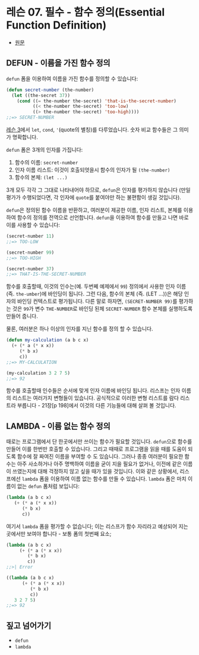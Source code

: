 # 레슨 07. 필수 - 함수 정의(Essential Function Definition)

- [원문](https://dept-info.labri.fr/~strandh/Teaching/MTP/Common/David-Lamkins/chapter03-07.html)


## DEFUN - 이름을 가진 함수 정의

 `defun` 폼을 이용하여 이름을 가진 함수를 정의할 수 있습니다:

``` lisp
(defun secret-number (the-number)
  (let ((the-secret 37))
    (cond ((= the-number the-secret) 'that-is-the-secret-number)
          ((< the-number the-secret) 'too-low)
          ((> the-number the-secret) 'too-high))))
;;=> SECRET-NUMBER
```

 [레슨 3](./lesson_03.md)에서 `let`, `cond`, `'`(quote의 별칭)를 다루었습니다. 숫자 비교 함수들은 그 의미가 명확합니다.

 `defun` 폼은 3개의 인자를 가집니다:

1.  함수의 이름: `secret-number`
2.  인자 이름 리스트: 이것이 호출되엇을시 함수의 인자가 될 `(the-number)`
3.  함수의 본체: `(let ...)`

 3개 모두 각각 그 그대로 나타내어야 하므로, `defun`은 인자를 평가하지 않습니다 (만일 평가가 수행되었다면, 각 인자에 `quote`를 붙여야만 하는 불편함이 생길 것입니다).

 `defun`은 정의된 함수 이름을 반환하고, 여러분이 제공한 이름, 인자 리스트, 본체를 이용하여 함수의 정의를 전역으로 선언합니다. `defun`을 이용하여 함수를 만들고 나면 바로 이를 사용할 수 있습니다:

``` lisp
(secret-number 11)
;;=> TOO-LOW

(secret-number 99)
;;=> TOO-HIGH

(secret-number 37)
;;=> THAT-IS-THE-SECRET-NUMBER
```

 함수를 호출할때, 이것의 인수는(예. 두번쩨 예제에서 `99`) 정의에서 사용한 인자 이름(즉. `the-umber`)에 바인딩이 됩니다. 그런 다음, 함수의 본체 (즉. (LET ...))은 해당 인자의 바인딩 컨텍스트로 평가됩니다. 다른 말로 하자면, `(SECRET-NUMBER 99)`를 평가하는 것은 `99`가 변수 `THE-NUMBER`로 바인딩 된체 `SECRET-NUMBER` 함수 본체를 실행하도록 만들어 줍니다.

 물론, 여러분은 하나 이상의 인자를 지닌 함수를 정의 할 수 있습니다.

``` lisp
(defun my-calculation (a b c x)
  (+ (* a (* x x))
     (* b x)
     c))
;;=> MY-CALCULATION

(my-calculation 3 2 7 5)
;;=> 92
```

 함수를 호출할때 인수들은 순서에 맞게 인자 이름에 바인딩 됩니다. 리스프는 인자 이름의 리스트는 여러가지 변형들이 있습니다. 공식적으로 이러한 변형 리스트를 람다 리스트라 부릅니다 - 21장[p 198]에서 이것의 다른 기능들에 대해 살펴 볼 것입니다.


## LAMBDA - 이름 없는 함수 정의

 때로는 프로그램에서 단 한곳에서만 쓰이는 함수가 필요할 것입니다. `defun`으로 함수를 만들어 이를 한번만 호출할 수 있습니다. 그리고 때때로 프로그램을 읽을 때를 도움이 되도록 함수에 잘 짜여진 이름을 부여할 수 도 있습니다. 그러나 종종 여러분이 필요한 함수는 아주 사소하거나 아주 명백하여 이름을 굳이 지을 필요가 없거나, 이전에 같은 이름이 쓰였는지에 대해 걱정하지 않고 싶을 때가 있을 것입니다. 이와 같은 상황에서, 리스프에선 `lambda` 폼을 이용하여 이름 없는 함수를 만들 수 있습니다. `lambda` 폼은 마치 이름이 없는 `defun` 폼처럼 보입니다:

``` lisp
(lambda (a b c x)
   (+ (* a (* x x))
      (* b x)
      c))
```

 여기서 `lambda` 폼을 평가할 수 없습니다; 이는 리스프가 함수 자리라고 예상되어 지는 곳에서만 보여야 합니다 - 보통 폼의 첫번째 요소;

``` lisp
(lambda (a b c x)
     (+ (* a (* x x))
        (* b x)
        c))
;;>| Error

((lambda (a b c x)
      (+ (* a (* x x))
         (* b x)
         c))
   3 2 7 5)
;;=> 92
```


## 짚고 넘어가기

- `defun`
- `lambda`